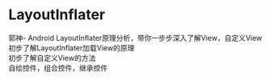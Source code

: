 # LayoutInflater
郭神- Android LayoutInflater原理分析，带你一步步深入了解View，自定义View  
 初步了解LayoutInflater加载View的原理   
 初步了解自定义View的方法  
 自绘控件，组合控件，继承控件  
